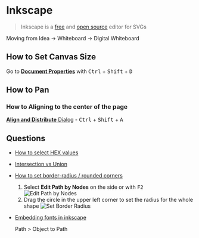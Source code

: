 # Inkscape

> Inkscape is a [free](https://inkscape.org/release/inkscape-0.92.4/) and [open source](https://gitlab.com/inkscape/inkscape) editor for SVGs


<!-- ### Demos - Power Point Smart Art -->
Moving from Idea -> Whiteboard -> Digital Whiteboard


## How to Set Canvas Size

Go to [**Document Properties**](http://write.flossmanuals.net/start-with-inkscape/managing-the-workspace/) with <kbd>Ctrl</kbd> + <kbd>Shift</kbd> + <kbd>D</kbd>

## How to Pan

### How to Aligning to the center of the page

[**Align and Distribute** Dialog](https://inkscape-manuals.readthedocs.io/en/latest/align-and-distribute.html) - <kbd>Ctrl</kbd> + <kbd>Shift</kbd> + <kbd>A</kbd>




## Questions

* [How to select HEX values](https://graphicdesign.stackexchange.com/a/58675/35880)
* [Intersection vs Union](https://graphicdesign.stackexchange.com/a/127444/35880)


* [How to set border-radius / rounded corners](https://superuser.com/q/640954/180163)

  1. Select **Edit Path by Nodes** on the side or with <kbd>F2</kbd>
     ![Edit Path by Nodes](/assets/images/posts/inkscape/edit-path-nodes.png)
  2. Drag the circle in the upper left corner to set the radius for the whole shape
     ![Set Border Radius](/assets/images/posts/inkscape/set-rounded-corner.png)


* [Embedding fonts in inkscape](https://graphicdesign.stackexchange.com/q/43300/35880)

   Path > Object to Path
